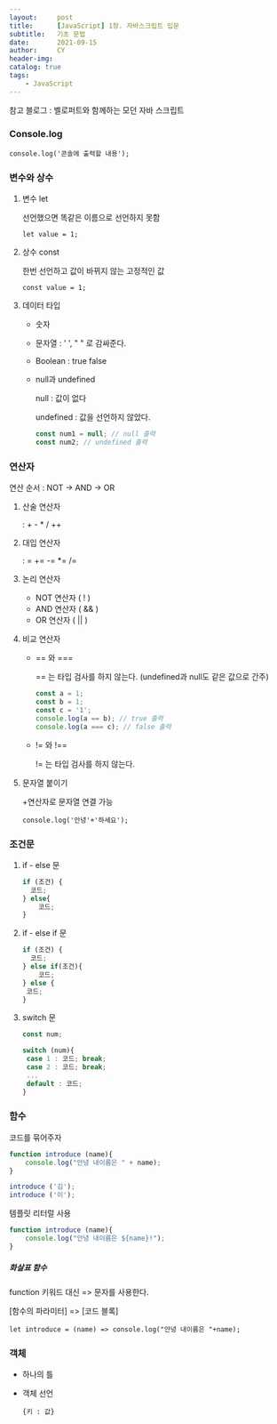 ```yaml
---
layout:     post
title:      [JavaScript] 1장. 자바스크립트 입문 
subtitle:   기초 문법
date:       2021-09-15
author:     CY
header-img: 
catalog: true
tags:
    - JavaScript
---
```



참고 블로그 : 벨로퍼트와 함께하는 모던 자바 스크립트 

[링크]: https://learnjs.vlpt.us/



### Console.log

`console.log('콘솔에 출력할 내용');`



### 변수와 상수

1. 변수 let

   선언했으면 똑같은 이름으로 선언하지 못함

   `let value = 1;`

2. 상수 const

   한번 선언하고 값이 바뀌지 않는 고정적인 값

   `const value = 1;`

3. 데이터 타입

   - 숫자

   - 문자열 : ' ', " " 로 감싸준다.

   - Boolean : true false

   - null과 undefined

     null : 값이 없다

     undefined : 값을 선언하지 않았다.

     ```javascript
     const num1 = null; // null 출력
     const num2; // undefined 출력
     ```

     

### 연산자

연산 순서 : NOT -> AND -> OR

1. 산술 연산자

   : + - * / ++ 

2. 대입 연산자

   : = += -= *= /=

3. 논리 연산자

   - NOT 연산자 ( ! )
   - AND 연산자 ( && )
   - OR 연산자 ( || )

4. 비교 연산자

   - == 와 ===

     == 는 타입 검사를 하지 않는다. (undefined과 null도 같은 값으로 간주)

     ```javascript
     const a = 1;
     const b = 1;
     const c = '1';
     console.log(a == b); // true 출력
     console.log(a === c); // false 출력
     ```

   - != 와 !==

     != 는 타입 검사를 하지 않는다.

5. 문자열 붙이기

   +연산자로 문자열 연결 가능

   `console.log('안녕'+'하세요');`



### 조건문

1. if - else 문

   ```javascript
   if (조건) {
     코드;
   } else{
       코드;
   }
   ```

2. if - else if 문

   ```javascript
   if (조건) {
     코드;
   } else if(조건){
       코드;
   } else {
   	코드;
   }
   ```

3. switch 문

   ```javascript
   const num;
   
   switch (num){
   	case 1 : 코드; break;
   	case 2 : 코드; break;
   	...
   	default : 코드;
   }
   ```

   

### 함수

코드를 묶어주자

```javascript
function introduce (name){
	console.log("안녕 내이름은 " + name);
}

introduce ('김');
introduce ('이');
```

템플릿 리터럴 사용

```javascript
function introduce (name){
	console.log("안녕 내이름은 ${name}!");
}
```

##### 화살표 함수

function 키워드 대신 => 문자를 사용한다.

[함수의 파라미터] => [코드 블록]

`let introduce = (name) => console.log("안녕 내이름은 "+name);`



### 객체

- 하나의 틀

- 객체 선언

  `{키 : 값}`

  

